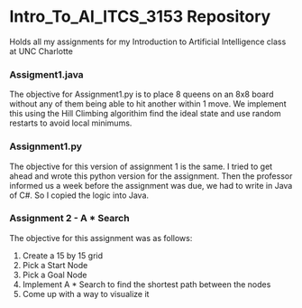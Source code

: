 # Intro_To_AI_ITCS_3153 Repository

Holds all my assignments for my Introduction to Artificial Intelligence class at UNC Charlotte

### Assigment1.java

The objective for Assignment1.py is to place 8 queens on an 8x8 board without any of them being able to hit another within 1 move. We implement this using the Hill Climbing algorithim find the ideal state and use random restarts to avoid local minimums.

### Assignment1.py

The objective for this version of assignment 1 is the same. I tried to get ahead and wrote this python version for the assignment. Then the professor informed us a week before the assignment was due, we had to write in Java of C#. So I copied the logic into Java.

### Assignment 2 - A * Search

The objective for this assignment was as follows:

1. Create a 15 by 15 grid
2. Pick a Start Node
3. Pick a Goal Node
4. Implement A * Search to find the shortest path between the nodes
5. Come up with a way to visualize it